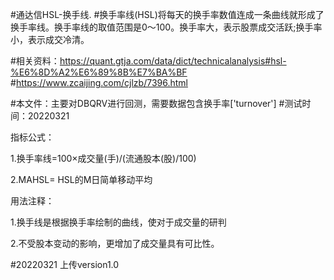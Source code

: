 #通达信HSL-换手线.
#换手率线(HSL)将每天的换手率数值连成一条曲线就形成了换手率线。换手率线的取值范围是0～100。换手率大，表示股票成交活跃;换手率小，表示成交冷清。

#相关资料：https://quant.gtja.com/data/dict/technicalanalysis#hsl-%E6%8D%A2%E6%89%8B%E7%BA%BF
#https://www.zcaijing.com/cjlzb/7396.html

#本文件：主要对DBQRV进行回测，需要数据包含换手率['turnover']
#测试时间：20220321


指标公式：

1.换手率线=100×成交量(手)/(流通股本(股)/100)

2.MAHSL= HSL的M日简单移动平均

用法注释：

1.换手线是根据换手率绘制的曲线，使对于成交量的研判

2.不受股本变动的影响，更增加了成交量具有可比性。

#20220321
上传version1.0
